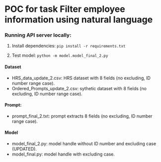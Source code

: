 # POC for task Filter employee information using natural language

### Running API server locally:

1. Install dependencies: `pip install -r requirements.txt`

2. Test model: `python -m model.model_final_2.py` 


#### Dataset
- HRS_data_update_2.csv: HRS dataset with 8 fields (no excluding, ID number range case).
- Ordered_Prompts_update_2.csv: sythetic dataset with 8 fields (no excluding, ID number range case).

#### Prompt:
- prompt_final_2.txt: prompt extracts 8 fields (no excluding, ID number range case).

#### Model
- model_final_2.py: model handle without ID number and excluding case (UPDATED).
- model_final.py: model handle with excluding case.


